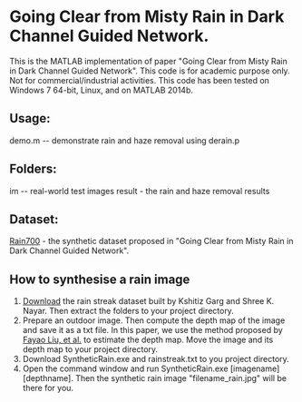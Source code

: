 # Going Clear from Misty Rain in Dark Channel Guided Network.
This is the MATLAB implementation of paper "Going Clear from Misty Rain in Dark Channel Guided Network". This code is for academic purpose only. Not for commercial/industrial activities. This code has been tested on Windows 7 64-bit, Linux, and on MATLAB 2014b.


## Usage:
demo.m -- demonstrate rain and haze removal using derain.p

## Folders:
im -- real-world test images
result - the rain and haze removal results

## Dataset:
[Rain700](https://drive.google.com/open?id=0B7A9ACtVI5LKN01fbFhVWUxQSzA) - the synthetic dataset proposed in "Going Clear from Misty Rain in Dark Channel Guided Network". 
## How to synthesise a rain image
1. [Download](http://www.cs.columbia.edu/CAVE/databases/rain_streak_db/rain_streak.php) the rain streak dataset built by Kshitiz Garg and Shree K. Nayar. Then extract the folders to your project directory.
2. Prepare an outdoor image. Then compute the depth map of the image and save it as a txt file. In this paper, we use the method proposed by [Fayao Liu, et al.](https://bitbucket.org/fayao/dcnf-fcsp) to estimate the depth map. Move the image and its depth map to your project directory.
3. Download SyntheticRain.exe and rainstreak.txt to you project directory.
4. Open the command window and run SyntheticRain.exe [imagename] [depthname]. Then the synthetic rain image "filename_rain.jpg" will be there for you.

